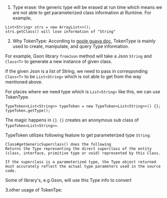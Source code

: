 1. Type erase: the generic type will be erased at run time which means we are not able to get parameterized class 
information at Runtime.
For example, 

```
List<String> strs = new ArrayList<>();
strs.getClass() will lose information of "String"
```

2. Why TokenType: 
According to [goole guava doc](https://github.com/google/guava/wiki/ReflectionExplained), 
TokenType is mainly used to create, manipulate, and query Type information.

For example, Gson library `fromJson` method will take a Json `String` and `Class<T>` to generate
a new instance of given class. 

If the given Json is a list of String, we need to pass in corresponding `Class<T>` to be `List<String>` which
is not able to get from the way mentioned above.

For places where we need type which is `List<String>` like this, we can use TokenType.

```
TypeToken<List<String>> typeToken = new TypeToken<List<String>>() {};
typeToken.getType();
```

The magic happens in `{}`. `{}` creates an anonymous sub class of `TypeToken<List<String>>`.

TypeToken utilizes following feature to get parameterized type `String`:

```
Class#getGenericSuperclass() does the following
Returns the Type representing the direct superclass of the entity (class, interface, primitive type or void) represented by this Class.

If the superclass is a parameterized type, the Type object returned must accurately reflect the actual type parameters used in the source code.
```

Some of library's, e.g Gson, will use this Type info to convert

3.other usage of TokenTpe:

